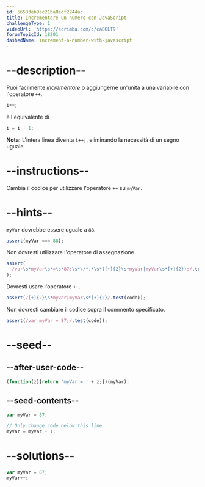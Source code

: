 ```yaml
---
id: 56533eb9ac21ba0edf2244ac
title: Incrementare un numero con JavaScript
challengeType: 1
videoUrl: 'https://scrimba.com/c/ca8GLT9'
forumTopicId: 18201
dashedName: increment-a-number-with-javascript
---
```


# --description--

Puoi facilmente <dfn>incrementare</dfn> o aggiungerne un'unità a una variabile con l'operatore `++`.

```js
i++;
```

è l'equivalente di

```js
i = i + 1;
```

**Nota:** L'intera linea diventa `i++;`, eliminando la necessità di un segno uguale.

# --instructions--

Cambia il codice per utilizzare l'operatore `++` su `myVar`.

# --hints--

`myVar` dovrebbe essere uguale a `88`.

```js
assert(myVar === 88);
```

Non dovresti utilizzare l'operatore di assegnazione.

```js
assert(
  /var\s*myVar\s*=\s*87;\s*\/*.*\s*([+]{2}\s*myVar|myVar\s*[+]{2});/.test(code)
);
```

Dovresti usare l'operatore `++`.

```js
assert(/[+]{2}\s*myVar|myVar\s*[+]{2}/.test(code));
```

Non dovresti cambiare il codice sopra il commento specificato.

```js
assert(/var myVar = 87;/.test(code));
```

# --seed--

## --after-user-code--

```js
(function(z){return 'myVar = ' + z;})(myVar);
```

## --seed-contents--

```js
var myVar = 87;

// Only change code below this line
myVar = myVar + 1;
```

# --solutions--

```js
var myVar = 87;
myVar++;
```
